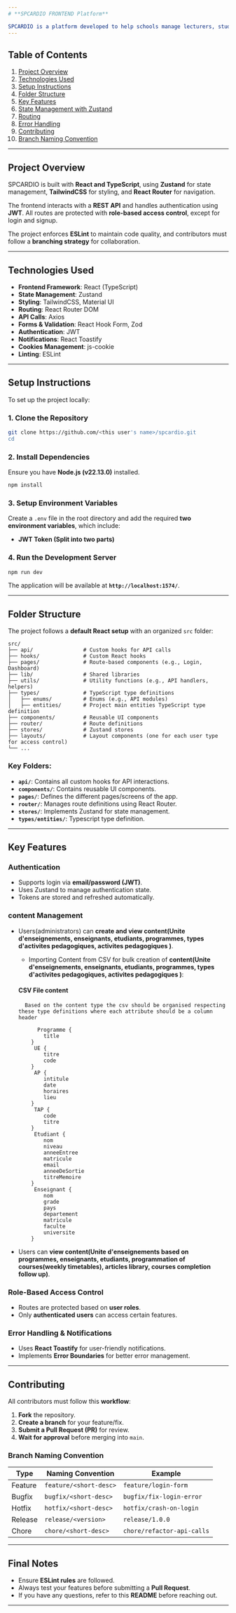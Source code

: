 ```yaml
---
# **SPCARDIO FRONTEND Platform**

SPCARDIO is a platform developed to help schools manage lecturers, students and courses. It offers a variety of functionalities such: view and store weekly time tables, track courses evolution progress, exchange amongs lecturers and students, and manage an educational articles library.
---
```


## **Table of Contents**

1. [Project Overview](#project-overview)
2. [Technologies Used](#technologies-used)
3. [Setup Instructions](#setup-instructions)
4. [Folder Structure](#folder-structure)
5. [Key Features](#key-features)
6. [State Management with Zustand](#state-management-with-zustand)
7. [Routing](#routing)
8. [Error Handling](#error-handling)
9. [Contributing](#contributing)
10. [Branch Naming Convention](#branch-naming-convention)

---

## **Project Overview**

SPCARDIO is built with **React and TypeScript**, using **Zustand** for state management, **TailwindCSS** for styling, and **React Router** for navigation.

The frontend interacts with a **REST API** and handles authentication using **JWT**. All routes are protected with **role-based access control**, except for login and signup.

The project enforces **ESLint** to maintain code quality, and contributors must follow a **branching strategy** for collaboration.

---

## **Technologies Used**

- **Frontend Framework**: React (TypeScript)
- **State Management**: Zustand
- **Styling**: TailwindCSS, Material UI
- **Routing**: React Router DOM
- **API Calls**: Axios
- **Forms & Validation**: React Hook Form, Zod
- **Authentication**: JWT
- **Notifications**: React Toastify
- **Cookies Management**: js-cookie
- **Linting**: ESLint

---

## **Setup Instructions**

To set up the project locally:

### **1. Clone the Repository**

```bash
git clone https://github.com/<this user's name>/spcardio.git
cd
```

### **2. Install Dependencies**

Ensure you have **Node.js (v22.13.0)** installed.

```bash
npm install
```

### **3. Setup Environment Variables**

Create a `.env` file in the root directory and add the required **two environment variables**, which include:

- **JWT Token (Split into two parts)**

### **4. Run the Development Server**

```bash
npm run dev
```

The application will be available at **`http://localhost:1574/`**.

---

## **Folder Structure**

The project follows a **default React setup** with an organized `src` folder:

```
src/
├── api/                # Custom hooks for API calls
├── hooks/              # Custom React hooks
├── pages/              # Route-based components (e.g., Login, Dashboard)
├── lib/                # Shared libraries
├── utils/              # Utility functions (e.g., API handlers, helpers)
├── types/              # TypeScript type definitions
│   ├── enums/          # Enums (e.g., API modules)
│   ├── entities/       # Project main entities TypeScript type definition
├── components/         # Reusable UI components
├── router/             # Route definitions
├── stores/             # Zustand stores
├── layouts/            # Layout components (one for each user type for access control)
└── ...
```

### **Key Folders:**

- **`api/`**: Contains all custom hooks for API interactions.
- **`components/`**: Contains reusable UI components.
- **`pages/`**: Defines the different pages/screens of the app.
- **`router/`**: Manages route definitions using React Router.
- **`stores/`**: Implements Zustand for state management.
- **`types/entities/`**: Typescript type definition.

---

## **Key Features**

### **Authentication**

- Supports login via **email/password (JWT)**.
- Uses Zustand to manage authentication state.
- Tokens are stored and refreshed automatically.

### **content Management**

- Users(administrators) can **create and view content(Unite d'enseignements, enseignants, etudiants, programmes, types d'activites pedagogiques, activites pedagogiques )**.

  - Importing Content from CSV for bulk creation of **content(Unite d'enseignements, enseignants, etudiants, programmes, types d'activites pedagogiques, activites pedagogiques )**:

  #### **CSV File content**

        Based on the content type the csv should be organised respecting these type definitions where each attribute should be a column header

  ```
        Programme {
          title
      }
       UE {
          titre
          code
      }
       AP {
          intitule
          date
          horaires
          lieu
      }
       TAP {
          code
          titre
      }
       Etudiant {
          nom
          niveau
          anneeEntree
          matricule
          email
          anneeDeSortie
          titreMemoire
      }
       Enseignant {
          nom
          grade
          pays
          departement
          matricule
          faculte
          universite
      }

  ```

- Users can **view content(Unite d'enseignements based on programmes, enseignants, etudiants, programmation of courses(weekly timetables), articles library, courses completion follow up)**.

### **Role-Based Access Control**

- Routes are protected based on **user roles**.
- Only **authenticated users** can access certain features.

### **Error Handling & Notifications**

- Uses **React Toastify** for user-friendly notifications.
- Implements **Error Boundaries** for better error management.

---

## **Contributing**

All contributors must follow this **workflow**:

1. **Fork** the repository.
2. **Create a branch** for your feature/fix.
3. **Submit a Pull Request (PR)** for review.
4. **Wait for approval** before merging into `main`.

### **Branch Naming Convention**

| Type    | Naming Convention      | Example                    |
| ------- | ---------------------- | -------------------------- |
| Feature | `feature/<short-desc>` | `feature/login-form`       |
| Bugfix  | `bugfix/<short-desc>`  | `bugfix/fix-login-error`   |
| Hotfix  | `hotfix/<short-desc>`  | `hotfix/crash-on-login`    |
| Release | `release/<version>`    | `release/1.0.0`            |
| Chore   | `chore/<short-desc>`   | `chore/refactor-api-calls` |

---

## **Final Notes**

- Ensure **ESLint rules** are followed.
- Always test your features before submitting a **Pull Request**.
- If you have any questions, refer to this **README** before reaching out.

---
